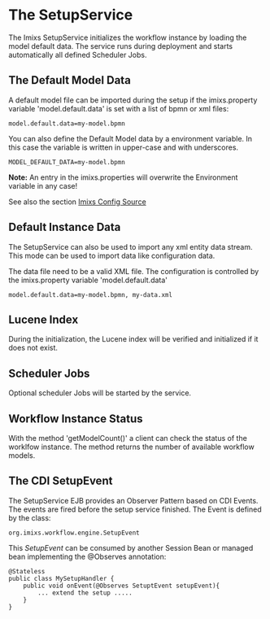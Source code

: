 # The SetupService 

The Imixs SetupService initializes the workflow instance by loading the model default data. The service runs during deployment and starts automatically all defined Scheduler Jobs.

## The Default Model Data

A default model file can be imported during the setup if the imixs.property variable 'model.default.data' is set with a list of bpmn or xml files:

	model.default.data=my-model.bpmn

You can also define the Default Model data by a environment variable. In this case the variable is written in upper-case and with underscores. 

	MODEL_DEFAULT_DATA=my-model.bpmn

**Note:** An entry in the imixs.properties will overwrite the Environment variable in any case!

See also the section [Imixs Config Source ](./configsource.html)

## Default Instance Data

The SetupService can also be used to import any xml entity data stream. This mode can be used to import data like configuration data.

The data file need to be a valid XML file. The configuration is controlled by the imixs.property variable 'model.default.data'


	model.default.data=my-model.bpmn, my-data.xml

## Lucene Index
During the initialization, the Lucene index will be verified and initialized if it does not exist. 


  
## Scheduler Jobs

Optional scheduler Jobs will be started by the service.


## Workflow Instance Status

With the method 'getModelCount()' a client can check the status of the worklfow instance. The method returns the number of available workflow models. 



## The CDI SetupEvent

The SetupService EJB provides an Observer Pattern based on CDI Events. The events are fired before the setup service finished.
The Event is defined by the class:

    org.imixs.workflow.engine.SetupEvent

This _SetupEvent_ can be consumed by another Session Bean or managed bean implementing the @Observes annotation: 

	@Stateless
	public class MySetupHandler {
	    public void onEvent(@Observes SetuptEvent setupEvent){
	        ... extend the setup .....
    	}
	}
